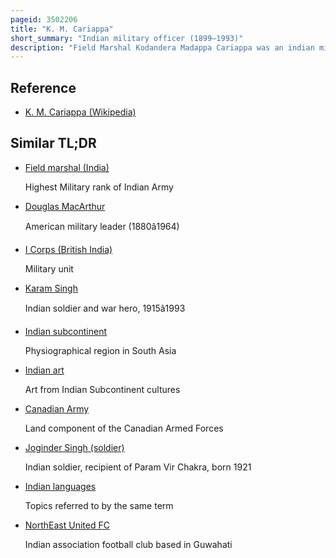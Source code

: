 ```yaml
---
pageid: 3502206
title: "K. M. Cariappa"
short_summary: "Indian military officer (1899–1993)"
description: "Field Marshal Kodandera Madappa Cariappa was an indian military Officer and Diplomat who was the indian Commander in Chief of the indian Army. He led indian Forces on the western Front during the indo-pakistani War of 1947. In 1949 he was appointed Commander-In-Chief of the indian Army. He is one of only two indian Army Officers to hold the five-star Rank of Field marshal the other is Field marshal Sam Manekshaw."
---
```


## Reference

- [K. M. Cariappa (Wikipedia)](https://en.wikipedia.org/?curid=3502206)

## Similar TL;DR

- [Field marshal (India)](/tldr/en/field-marshal-india)

  Highest Military rank of Indian Army

- [Douglas MacArthur](/tldr/en/douglas-macarthur)

  American military leader (1880â1964)

- [I Corps (British India)](/tldr/en/i-corps-british-india)

  Military unit

- [Karam Singh](/tldr/en/karam-singh)

  Indian soldier and war hero, 1915â1993

- [Indian subcontinent](/tldr/en/indian-subcontinent)

  Physiographical region in South Asia

- [Indian art](/tldr/en/indian-art)

  Art from Indian Subcontinent cultures

- [Canadian Army](/tldr/en/canadian-army)

  Land component of the Canadian Armed Forces

- [Joginder Singh (soldier)](/tldr/en/joginder-singh-soldier)

  Indian soldier, recipient of Param Vir Chakra, born 1921

- [Indian languages](/tldr/en/indian-languages)

  Topics referred to by the same term

- [NorthEast United FC](/tldr/en/northeast-united-fc)

  Indian association football club based in Guwahati
